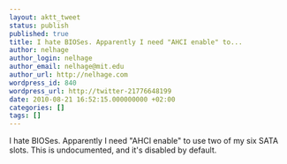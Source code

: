 ```yaml
---
layout: aktt_tweet
status: publish
published: true
title: I hate BIOSes. Apparently I need "AHCI enable" to...
author: nelhage
author_login: nelhage
author_email: nelhage@mit.edu
author_url: http://nelhage.com
wordpress_id: 840
wordpress_url: http://twitter-21776648199
date: 2010-08-21 16:52:15.000000000 +02:00
categories: []
tags: []
---
```

I hate BIOSes. Apparently I need "AHCI enable" to use two of my six SATA slots. This is undocumented, and it's disabled by default.
